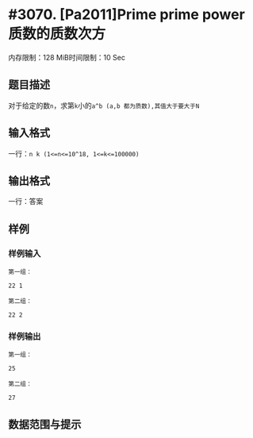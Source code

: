 # #3070.  [Pa2011]Prime prime power 质数的质数次方

内存限制：128 MiB时间限制：10 Sec

## 题目描述

对于给定的数`n`，求第`k`小的`a^b (a,b 都为质数),其值大于要大于N`

## 输入格式

一行：`n k (1<=n<=10^18, 1<=k<=100000)`

## 输出格式

一行：答案

## 样例

### 样例输入

    
    第一组：
    
    22 1
    
    第二组：
    
    22 2
    
    
    

### 样例输出

    
    第一组：
    
    25
    
    第二组：
    
    27
    
    
    

## 数据范围与提示
